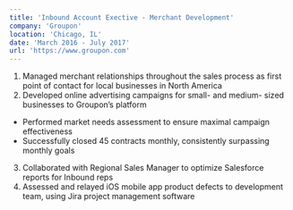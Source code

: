```yaml
---
title: 'Inbound Account Exective - Merchant Development'
company: 'Groupon'
location: 'Chicago, IL'
date: 'March 2016 - July 2017'
url: 'https://www.groupon.com'
---
```


1. Managed merchant relationships throughout the sales process as first point of contact for local businesses in North America
2. Developed online advertising campaigns for small- and medium- sized businesses to Groupon’s platform
 * Performed market needs assessment to ensure maximal campaign effectiveness
 * Successfully closed 45 contracts monthly, consistently surpassing monthly goals
3. Collaborated with Regional Sales Manager to optimize Salesforce reports for Inbound reps  
4. Assessed and relayed iOS mobile app product defects to development team, using Jira project management software
